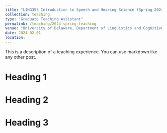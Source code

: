 ```yaml
---
title: "LING353 Introduction to Speech and Hearing Science (Spring 2024)"
collection: teaching
type: "Graduate Teaching Assistant"
permalink: /teaching/2024-spring-teaching
venue: "University of Delaware, Department of Linguistics and Cognitive Science"
date: 2024-02-01
location: 
---
```


This is a description of a teaching experience. You can use markdown like any other post.

Heading 1
======

Heading 2
======

Heading 3
======
